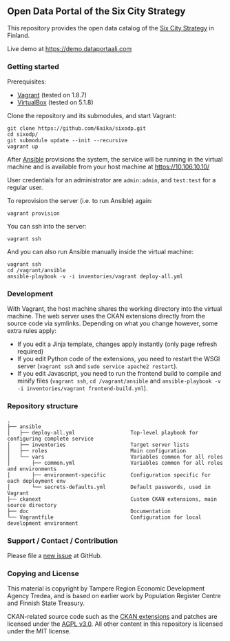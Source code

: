 ## Open Data Portal of the Six City Strategy

This repository provides the open data catalog of the [Six City Strategy](http://6aika.fi/in-english/) in Finland.

Live demo at https://demo.dataportaali.com

### Getting started

Prerequisites:

- [Vagrant](https://www.vagrantup.com/) (tested on 1.8.7)
- [VirtualBox](https://www.virtualbox.org/) (tested on 5.1.8)

Clone the repository and its submodules, and start Vagrant:

    git clone https://github.com/6aika/sixodp.git
    cd sixodp/
    git submodule update --init --recursive
    vagrant up

After [Ansible](http://www.ansible.com/) provisions the system, the service will be running in the virtual machine and is available from your host machine at https://10.106.10.10/

User credentials for an administrator are `admin:admin`, and `test:test` for a regular user.

To reprovision the server (i.e. to run Ansible) again:

    vagrant provision

You can ssh into the server:

    vagrant ssh

And you can also run Ansible manually inside the virtual machine:

    vagrant ssh
    cd /vagrant/ansible
    ansible-playbook -v -i inventories/vagrant deploy-all.yml

### Development

With Vagrant, the host machine shares the working directory into the virtual machine. The web server uses the CKAN extensions directly from the source code via symlinks. Depending on what you change however, some extra rules apply:

- If you edit a Jinja template, changes apply instantly (only page refresh required)
- If you edit Python code of the extensions, you need to restart the WSGI server (`vagrant ssh` and `sudo service apache2 restart`).
- If you edit Javascript, you need to run the frontend build to compile and minify files (`vagrant ssh`, `cd /vagrant/ansible` and `ansible-playbook -v -i inventories/vagrant frontend-build.yml`).

### Repository structure

    .
    ├── ansible
    │   ├── deploy-all.yml                  Top-level playbook for configuring complete service
    │   ├── inventories                     Target server lists
    │   ├── roles                           Main configuration
    │   └── vars                            Variables common for all roles
    │       ├── common.yml                  Variables common for all roles and environments
    │       ├── environment-specific        Configuration specific for each deployment env
    │       └── secrets-defaults.yml        Default passwords, used in Vagrant
    ├── ckanext                             Custom CKAN extensions, main source directory
    ├── doc                                 Documentation
    └── Vagrantfile                         Configuration for local development environment

### Support / Contact / Contribution

Please file a [new issue](https://github.com/6aika/sixodp/issues) at GitHub.

### Copying and License

This material is copyright by Tampere Region Economic Development Agency Tredea, and is based on earlier work by Population Register Centre and Finnish State Treasury.

CKAN-related source code such as the [CKAN extensions](/ckanext) and patches are licensed under the [AGPL v3.0](http://www.fsf.org/licensing/licenses/agpl-3.0.html). All other content in this repository is licensed under the MIT license.
